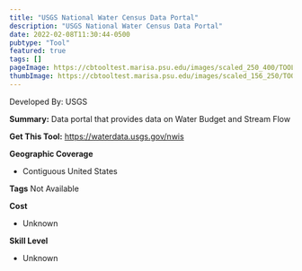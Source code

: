 ```yaml
---
title: "USGS National Water Census Data Portal"
description: "USGS National Water Census Data Portal"
date: 2022-02-08T11:30:44-0500
pubtype: "Tool"
featured: true
tags: []
pageImage: https://cbtooltest.marisa.psu.edu/images/scaled_250_400/TOOLID_55.0_ScreenCapture-1.png
thumbImage: https://cbtooltest.marisa.psu.edu/images/scaled_156_250/TOOLID_55.0_ScreenCapture-1.png
---
```

Developed By: USGS

**Summary:** Data portal that provides data on Water Budget and Stream Flow

__**Get This Tool:**__ https://waterdata.usgs.gov/nwis

__**Geographic Coverage**__
- Contiguous United States

__**Tags**__
Not Available

__**Cost**__
- Unknown

__**Skill Level**__
- Unknown
